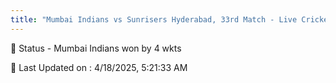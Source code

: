 ```yaml
---
title: "Mumbai Indians vs Sunrisers Hyderabad, 33rd Match - Live Cricket Score"
---
```


📑 Status - Mumbai Indians won by 4 wkts

📝 Last Updated on : 4/18/2025, 5:21:33 AM  

